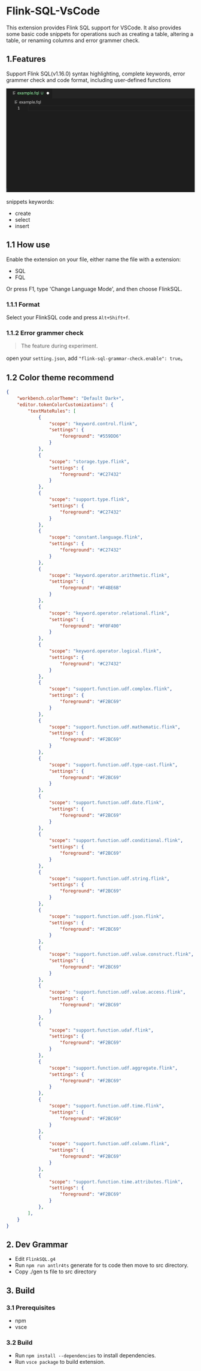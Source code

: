 # Flink-SQL-VsCode

This extension provides Flink SQL support for VSCode. It also provides some basic code snippets for operations such as creating a table, altering a table, or renaming columns and error grammer check.


## 1.Features

Support Flink SQL(v1.16.0) syntax highlighting, complete keywords, error grammer check and code format, including user-defined functions

![](images/flink-sql-vscode-snippets.gif)

snippets keywords:
- create
- select
- insert

## 1.1 How use
Enable the extension on your file, either name the file with a extension:
- SQL
- FQL
  
Or press F1, type 'Change Language Mode', and then choose FlinkSQL.

### 1.1.1 Format

Select your FlinkSQL code and press ```Alt+Shift+f```.

### 1.1.2 Error grammer check
> The feature during experiment.

open your `setting.json`, add `"flink-sql-grammar-check.enable": true`。

## 1.2 Color theme recommend
~~~json
{
    "workbench.colorTheme": "Default Dark+",
    "editor.tokenColorCustomizations": {
        "textMateRules": [
            {
                "scope": "keyword.control.flink",
                "settings": {
                    "foreground": "#559DD6"
                }
            },
            {
                "scope": "storage.type.flink",
                "settings": {
                    "foreground": "#C27432"
                }
            },
            {
                "scope": "support.type.flink",
                "settings": {
                    "foreground": "#C27432"
                }
            },
            {
                "scope": "constant.language.flink",
                "settings": {
                    "foreground": "#C27432"
                }
            },
            {
                "scope": "keyword.operator.arithmetic.flink",
                "settings": {
                    "foreground": "#F4BE6B"
                }
            },
            {
                "scope": "keyword.operator.relational.flink",
                "settings": {
                    "foreground": "#F0F400"
                }
            },
            {
                "scope": "keyword.operator.logical.flink",
                "settings": {
                    "foreground": "#C27432"
                }
            },      
            {
                "scope": "support.function.udf.complex.flink",
                "settings": {
                    "foreground": "#F2BC69"
                }
            },
            {
                "scope": "support.function.udf.mathematic.flink",
                "settings": {
                    "foreground": "#F2BC69"
                }
            },
            {
                "scope": "support.function.udf.type-cast.flink",
                "settings": {
                    "foreground": "#F2BC69"
                }
            },
            {
                "scope": "support.function.udf.date.flink",
                "settings": {
                    "foreground": "#F2BC69"
                }
            },
            {
                "scope": "support.function.udf.conditional.flink",
                "settings": {
                    "foreground": "#F2BC69"
                }
            },
            {
                "scope": "support.function.udf.string.flink",
                "settings": {
                    "foreground": "#F2BC69"
                }
            },
            {
                "scope": "support.function.udf.json.flink",
                "settings": {
                    "foreground": "#F2BC69"
                }
            },
            {
                "scope": "support.function.udf.value.construct.flink",
                "settings": {
                    "foreground": "#F2BC69"
                }
            },
            {
                "scope": "support.function.udf.value.access.flink",
                "settings": {
                    "foreground": "#F2BC69"
                }
            },
            {
                "scope": "support.function.udaf.flink",
                "settings": {
                    "foreground": "#F2BC69"
                }
            },
            {
                "scope": "support.function.udf.aggregate.flink",
                "settings": {
                    "foreground": "#F2BC69"
                }
            },
            {
                "scope": "support.function.udf.time.flink",
                "settings": {
                    "foreground": "#F2BC69"
                }
            },
            {
                "scope": "support.function.udf.column.flink",
                "settings": {
                    "foreground": "#F2BC69"
                }
            },
            {
                "scope": "support.function.time.attributes.flink",
                "settings": {
                    "foreground": "#F2BC69"
                }
            },
        ],
    }
}
~~~

## 2. Dev Grammar
- Edit `FlinkSQL.g4`
- Run `npm run antlr4ts` generate for ts code then move to src directory.
- Copy ./gen ts file to src directory

## 3. Build

### 3.1 Prerequisites
- npm
- vsce

### 3.2 Build
- Run ```npm install --dependencies``` to install dependencies.
- Run ```vsce package``` to build extension.

